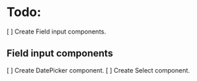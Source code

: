 # Todo:
[ ] Create Field input components. 
 
## Field input components
[ ] Create DatePicker component. 
[ ] Create Select component. 

